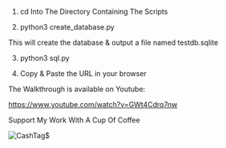 1) cd Into The Directory Containing The Scripts

2) python3 create_database.py

This will create the database & output a file named testdb.sqlite

3) python3 sql.py

4) Copy & Paste the URL in your browser

The Walkthrough is available on Youtube:

https://www.youtube.com/watch?v=GWt4Cdrq7nw
    
Support My Work With A Cup Of Coffee


![CashTag$](https://github.com/Invader00100100/SQL-Injection-Lab/assets/102438675/ecfc71be-b5d5-4cea-93c5-b5d46fee6396)

